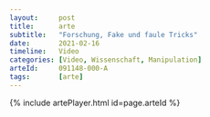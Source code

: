 ```yaml
---
layout:     post
title:      arte
subtitle:   "Forschung, Fake und faule Tricks"
date:       2021-02-16
timeline:   Video
categories: [Video, Wissenschaft, Manipulation]
arteId:     091148-000-A
tags:       [arte]
---
```


{% include artePlayer.html id=page.arteId %}

